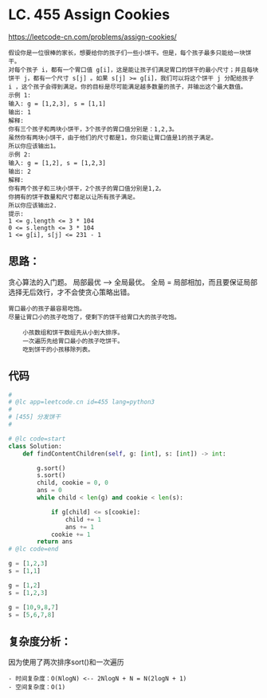 LC. 455 Assign Cookies
====
https://leetcode-cn.com/problems/assign-cookies/

    假设你是一位很棒的家长，想要给你的孩子们一些小饼干。但是，每个孩子最多只能给一块饼干。
    对每个孩子 i，都有一个胃口值 g[i]，这是能让孩子们满足胃口的饼干的最小尺寸；并且每块饼干 j，都有一个尺寸 s[j] 。如果 s[j] >= g[i]，我们可以将这个饼干 j 分配给孩子 i ，这个孩子会得到满足。你的目标是尽可能满足越多数量的孩子，并输出这个最大数值。
    示例 1:
    输入: g = [1,2,3], s = [1,1]
    输出: 1
    解释: 
    你有三个孩子和两块小饼干，3个孩子的胃口值分别是：1,2,3。
    虽然你有两块小饼干，由于他们的尺寸都是1，你只能让胃口值是1的孩子满足。
    所以你应该输出1。
    示例 2:
    输入: g = [1,2], s = [1,2,3]
    输出: 2
    解释: 
    你有两个孩子和三块小饼干，2个孩子的胃口值分别是1,2。
    你拥有的饼干数量和尺寸都足以让所有孩子满足。
    所以你应该输出2.
    提示:
    1 <= g.length <= 3 * 104
    0 <= s.length <= 3 * 104
    1 <= g[i], s[j] <= 231 - 1

## 思路：
贪心算法的入门题。
局部最优 --> 全局最优。
全局 = 局部相加，而且要保证局部选择无后效行，才不会使贪心策略出错。

    胃口最小的孩子最容易吃饱。
    尽量让胃口小的孩子吃饱了，使剩下的饼干给胃口大的孩子吃饱。

        小孩数组和饼干数组先从小到大排序。
        一次遍历先给胃口最小的孩子吃饼干。
        吃到饼干的小孩移除列表。

## 代码

```python
#
# @lc app=leetcode.cn id=455 lang=python3
#
# [455] 分发饼干
#

# @lc code=start
class Solution:
    def findContentChildren(self, g: [int], s: [int]) -> int:

        g.sort()
        s.sort()
        child, cookie = 0, 0
        ans = 0
        while child < len(g) and cookie < len(s):

            if g[child] <= s[cookie]:
                child += 1
                ans += 1
            cookie += 1
        return ans
# @lc code=end

g = [1,2,3]
s = [1,1]

g = [1,2]
s = [1,2,3]

g = [10,9,8,7]
s = [5,6,7,8]
```

## 复杂度分析：
因为使用了两次排序sort()和一次遍历

    - 时间复杂度：O(NlogN) <-- 2NlogN + N = N(2logN + 1)
    - 空间复杂度：O(1)